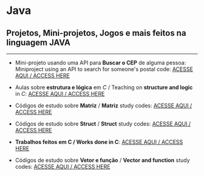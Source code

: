 # Java
## Projetos, Mini-projetos, Jogos e mais feitos na linguagem JAVA
***
+ Mini-projeto usando uma API para **Buscar o CEP** de alguma pessoa: Miniproject using an API to search for someone's postal code:     [ACESSE AQUI / ACCESS HERE](https://github.com/LeonardoReisAmorim/Java/tree/master/BuscaCep%20JAVA)

+ Aulas sobre **estrutura e lógica** em *C* / Teaching on **structure and logic** in *C*:      [ACESSE AQUI / ACCESS HERE](https://github.com/LeonardoReisAmorim/Programming-C/tree/master/aulas%20programa%C3%A7%C3%A3o%20c) 

+ Códigos de estudo sobre **Matriz** / **Matriz** study codes:     [ACESSE AQUI / ACCESS HERE](https://github.com/LeonardoReisAmorim/Programming-C/tree/master/matriz) 

+ Códigos de estudo sobre **Struct** / **Struct** study codes:     [ACESSE AQUI / ACCESS HERE](https://github.com/LeonardoReisAmorim/Programming-C/tree/master/struct)  

+ **Trabalhos feitos em C / Works done in C**:       [ACESSE AQUI / ACCESS HERE](https://github.com/LeonardoReisAmorim/Programming-C/tree/master/trabalhos%20em%20c) 

+ Códigos de estudo sobre **Vetor e função** / **Vector and function** study codes:     [ACESSE AQUI / ACCESS HERE](https://github.com/LeonardoReisAmorim/Programming-C/tree/master/vetor%20e%20funcao)  
